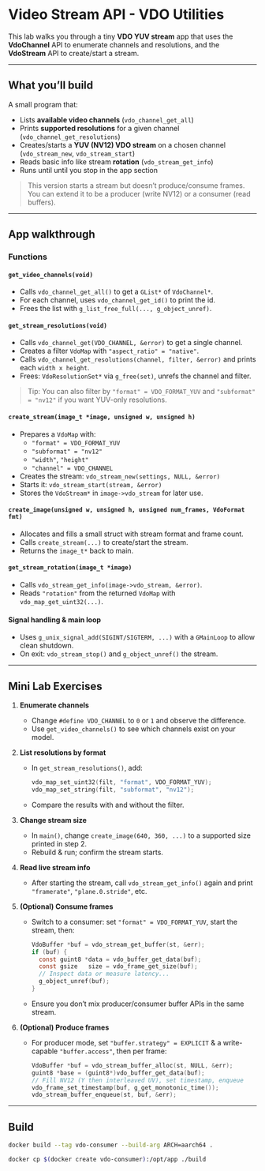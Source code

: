 # Video Stream API - VDO Utilities
This lab walks you through a tiny **VDO YUV stream** app that uses the **VdoChannel** API to enumerate channels and resolutions, and the **VdoStream** API to create/start a stream. 

---

## What you’ll build

A small program that:

- Lists **available video channels** (`vdo_channel_get_all`)
- Prints **supported resolutions** for a given channel (`vdo_channel_get_resolutions`)
- Creates/starts a **YUV (NV12) VDO stream** on a chosen channel (`vdo_stream_new`, `vdo_stream_start`)
- Reads basic info like stream **rotation** (`vdo_stream_get_info`)
- Runs until until you stop in the app section

> This version starts a stream but doesn’t produce/consume frames. You can extend it to be a producer (write NV12) or a consumer (read buffers).

---


## App walkthrough

### Functions

#### `get_video_channels(void)`
- Calls `vdo_channel_get_all()` to get a `GList*` of `VdoChannel*`.
- For each channel, uses `vdo_channel_get_id()` to print the id.
- Frees the list with `g_list_free_full(..., g_object_unref)`.

#### `get_stream_resolutions(void)`
- Calls `vdo_channel_get(VDO_CHANNEL, &error)` to get a single channel.
- Creates a filter `VdoMap` with `"aspect_ratio" = "native"`.
- Calls `vdo_channel_get_resolutions(channel, filter, &error)` and prints each `width x height`.
- Frees: `VdoResolutionSet*` via `g_free(set)`, unrefs the channel and filter.

> Tip: You can also filter by `"format" = VDO_FORMAT_YUV` and `"subformat" = "nv12"` if you want YUV-only resolutions.

#### `create_stream(image_t *image, unsigned w, unsigned h)`
- Prepares a `VdoMap` with:
  - `"format" = VDO_FORMAT_YUV`
  - `"subformat" = "nv12"`
  - `"width"`, `"height"`
  - `"channel" = VDO_CHANNEL`
- Creates the stream: `vdo_stream_new(settings, NULL, &error)`
- Starts it: `vdo_stream_start(stream, &error)`
- Stores the `VdoStream*` in `image->vdo_stream` for later use.

#### `create_image(unsigned w, unsigned h, unsigned num_frames, VdoFormat fmt)`
- Allocates and fills a small struct with stream format and frame count.
- Calls `create_stream(...)` to create/start the stream.
- Returns the `image_t*` back to main.

#### `get_stream_rotation(image_t *image)`
- Calls `vdo_stream_get_info(image->vdo_stream, &error)`.
- Reads `"rotation"` from the returned `VdoMap` with `vdo_map_get_uint32(...)`.

#### Signal handling & main loop
- Uses `g_unix_signal_add(SIGINT/SIGTERM, ...)` with a `GMainLoop` to allow clean shutdown.
- On exit: `vdo_stream_stop()` and `g_object_unref()` the stream.

---

## Mini Lab Exercises

1) **Enumerate channels**  
   - Change `#define VDO_CHANNEL` to `0` or `1` and observe the difference.
   - Use `get_video_channels()` to see which channels exist on your model.

2) **List resolutions by format**  
   - In `get_stream_resolutions()`, add:
     ```c
     vdo_map_set_uint32(filt, "format", VDO_FORMAT_YUV);
     vdo_map_set_string(filt, "subformat", "nv12");
     ```
   - Compare the results with and without the filter.

3) **Change stream size**  
   - In `main()`, change `create_image(640, 360, ...)` to a supported size printed in step 2.
   - Rebuild & run; confirm the stream starts.

4) **Read live stream info**  
   - After starting the stream, call `vdo_stream_get_info()` again and print `"framerate"`, `"plane.0.stride"`, etc.

5) **(Optional) Consume frames**  
   - Switch to a consumer: set `"format" = VDO_FORMAT_YUV`, start the stream, then:
     ```c
     VdoBuffer *buf = vdo_stream_get_buffer(st, &err);
     if (buf) {
       const guint8 *data = vdo_buffer_get_data(buf);
       const gsize   size = vdo_frame_get_size(buf);
       // Inspect data or measure latency...
       g_object_unref(buf);
     }
     ```
   - Ensure you don’t mix producer/consumer buffer APIs in the same stream.

6) **(Optional) Produce frames**  
   - For producer mode, set `"buffer.strategy" = EXPLICIT` & a write-capable `"buffer.access"`, then per frame:
     ```c
     VdoBuffer *buf = vdo_stream_buffer_alloc(st, NULL, &err);
     guint8 *base = (guint8*)vdo_buffer_get_data(buf);
     // Fill NV12 (Y then interleaved UV), set timestamp, enqueue
     vdo_frame_set_timestamp(buf, g_get_monotonic_time());
     vdo_stream_buffer_enqueue(st, buf, &err);
     ```

---


## Build

```bash
docker build --tag vdo-consumer --build-arg ARCH=aarch64 .
```
```bash
docker cp $(docker create vdo-consumer):/opt/app ./build
```




